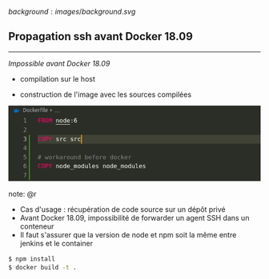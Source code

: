 $background:images/background.svg$
## Propagation ssh avant Docker 18.09
---

*Impossible avant Docker 18.09*

* compilation sur le host

* construction de l'image avec les sources compilées

![before-docker-1809](images/before-docker-1809.png)

note: @r
* Cas d'usage : récupération de code source sur un dépôt privé
* Avant Docker 18.09, impossibilité de forwarder un agent SSH dans un conteneur
* Il faut s'assurer que la version de node et npm soit la même entre jenkins et le container

```sh
$ npm install
$ docker build -t .
```
